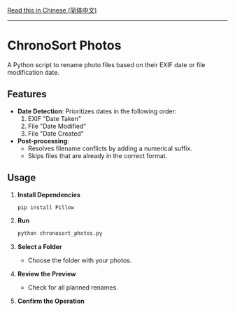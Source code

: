 [Read this in Chinese (简体中文)](README_zh-CN.md)

---

# ChronoSort Photos

A Python script to rename photo files based on their EXIF date or file modification date.

## Features

*   **Date Detection**: Prioritizes dates in the following order:
    1.  EXIF "Date Taken"
    2.  File "Date Modified"
    3.  File "Date Created"
*   **Post-processing**:
    *   Resolves filename conflicts by adding a numerical suffix.
    *   Skips files that are already in the correct format.

## Usage

1.  **Install Dependencies**
    ```bash
    pip install Pillow
    ```

2.  **Run**
    ```bash
    python chronosort_photos.py
    ```
3.  **Select a Folder**
    *   Choose the folder with your photos.

4.  **Review the Preview**
    *   Check for all planned renames.

5.  **Confirm the Operation**
